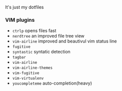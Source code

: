 It's just my dotfiles


### VIM plugins

- `ctrlp` opens files fast
- `nerdtree` an improved file tree view
- `vim-airline` improved and beautivul vim status line
- `fugitive` 
- `syntastic` syntatic detection
- `tagbar` 
- `vim-airline` 
- `vim-airline-themes` 
- `vim-fugitive` 
- `vim-virtualenv` 
- `youcompleteme` auto-completion(heavy)

